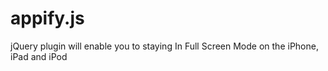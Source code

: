 appify.js
=========

jQuery plugin will enable you to staying In Full Screen Mode on the iPhone, iPad and iPod
